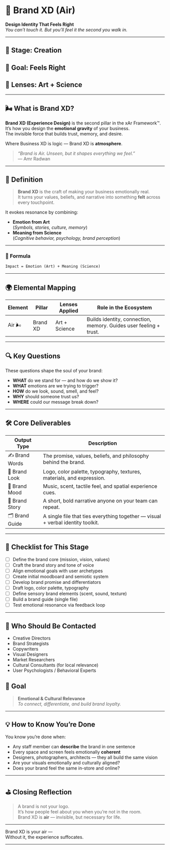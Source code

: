 # 🍐 Brand XD (Air)  
**Design Identity That Feels Right**  
_You can’t touch it. But you’ll feel it the second you walk in._

---

## 🔁 Stage: Creation  
## 🎯 Goal: Feels Right  
## 🎨 Lenses: Art + Science  

---

## 🌬 What is Brand XD?

**Brand XD (Experience Design)** is the second pillar in the xAr Framework™.  
It’s how you design the **emotional gravity** of your business.  
The invisible force that builds trust, memory, and desire.

Where Business XD is logic — Brand XD is **atmosphere**.

> _“Brand is Air. Unseen, but it shapes everything we feel.”_  
> — Amr Radwan

---

## 🧠 Definition

> **Brand XD** is the craft of making your business emotionally real.  
> It turns your values, beliefs, and narrative into something **felt** across every touchpoint.

It evokes resonance by combining:
- **Emotion from Art**  
  (_Symbols, stories, culture, memory_)
- **Meaning from Science**  
  (_Cognitive behavior, psychology, brand perception_)

---

### 📐 Formula
```txt
Impact = Emotion (Art) + Meaning (Science)
```

---

## 🌍 Elemental Mapping

| Element | Pillar    | Lenses Applied  | Role in the Ecosystem                                           |
|---------|-----------|------------------|------------------------------------------------------------------|
| Air 🌬  | Brand XD | Art + Science   | Builds identity, connection, memory. Guides user feeling + trust.|

---

## 🔍 Key Questions

These questions shape the soul of your brand:

- **WHAT** do we stand for — and how do we show it?
- **WHAT** emotions are we trying to trigger?
- **HOW** do we look, sound, smell, and feel?
- **WHY** should someone trust us?
- **WHERE** could our message break down?

---

## 🛠️ Core Deliverables

| Output Type     | Description                                                                          |
|-----------------|--------------------------------------------------------------------------------------|
| ✍️ Brand Words  | The promise, values, beliefs, and philosophy behind the brand.                      |
| 🎨 Brand Look   | Logo, color palette, typography, textures, materials, and expression.               |
| 🎵 Brand Mood   | Music, scent, tactile feel, and spatial experience cues.                            |
| 📖 Brand Story  | A short, bold narrative anyone on your team can repeat.                             |
| 🗂 Brand Guide  | A single file that ties everything together — visual + verbal identity toolkit.     |

---

## 🧩 Checklist for This Stage

- [ ] Define the brand core (mission, vision, values)
- [ ] Craft the brand story and tone of voice
- [ ] Align emotional goals with user archetypes
- [ ] Create initial moodboard and semiotic system
- [ ] Develop brand promise and differentiators
- [ ] Draft logo, color palette, typography
- [ ] Define sensory brand elements (scent, sound, texture)
- [ ] Build a brand guide (single file)
- [ ] Test emotional resonance via feedback loop

---

## 👥 Who Should Be Contacted

- Creative Directors
- Brand Strategists
- Copywriters
- Visual Designers
- Market Researchers
- Cultural Consultants (for local relevance)
- User Psychologists / Behavioral Experts

## 🎯 Goal

> **Emotional & Cultural Relevance**  
_To connect, differentiate, and build brand loyalty._

---

## 💡 How to Know You’re Done

You know you’re done when:
- Any staff member can **describe** the brand in one sentence  
- Every space and screen feels emotionally **coherent**  
- Designers, photographers, architects — they all build the same vision
- Are your visuals emotionally and culturally aligned?
- Does your brand feel the same in-store and online?

---

## ⛳️ Closing Reflection

> A brand is not your logo.  
> It’s how people feel about you when you’re not in the room.  
> Brand XD is **air** — invisible, but necessary for life.

---

Brand XD is your air —  
Without it, the experience suffocates.

---

